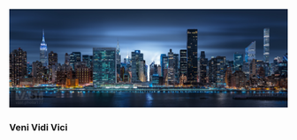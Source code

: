 
<img alt="ALT test" src="images/newyorkheadline.jpg">

### Veni Vidi Vici 

<link rel="stylesheet" href="social_circles/css/social-circles.min.css">
<a class="icon-github social-button borderless" href="https://github.com/Chao-Xi/"></a>
<a class="icon-facebook social-button borderless" href="http://facebook.com/username"></a>
<a class="icon-twitter social-button borderless" href="http://twitter.com/username"></a>
<a class="icon-linkedin social-button borderless" href="http://www.linkedin.com/in/chao-xi-137568105/"></a>
<a class="icon-googleplus social-button borderless" href="http://google.com/plus/username"></a>
